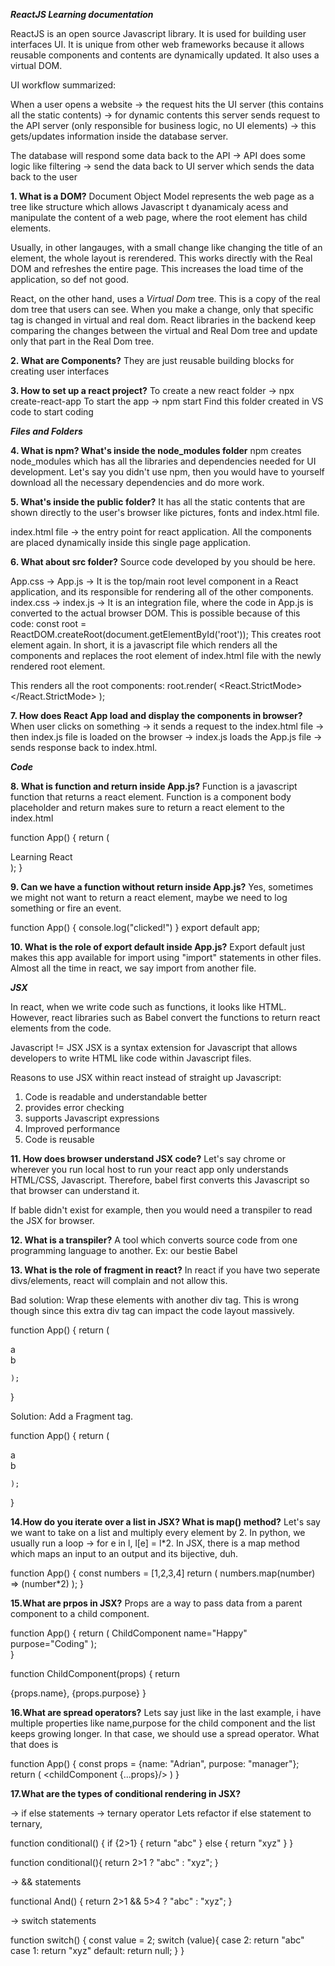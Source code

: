 ***ReactJS Learning documentation***

ReactJS is an open source Javascript library. It is used for building user interfaces UI. It is unique from other web frameworks because it allows reusable components and contents are dynamically updated. It also uses a virtual DOM. 

UI workflow summarized: 

When a user opens a website -> the request hits the UI server (this contains all the static contents) -> for dynamic contents this server sends request to the API server (only responsible for business logic, no UI elements) -> this gets/updates information inside the database server. 

The database will respond some data back to the API -> API does some logic like filtering -> send the data back to UI server which sends the data back to the user 

**1. What is a DOM?**
Document Object Model represents the web page as a tree like structure which allows Javascript t dyanamicaly acess and manipulate the content of a web page, where the root element has child elements. 

Usually, in other langauges, with a small change like changing the title of an element, the whole layout is rerendered. This works directly with the Real DOM and refreshes the entire page. This increases the load time of the application, so def not good. 

React, on the other hand, uses a *Virtual Dom* tree. This is a copy of the real dom tree that users can see. When you make a change, only that specific tag is changed in virtual and real dom. React libraries in the backend keep comparing the changes between the virtual and Real Dom tree and update only that part in the Real Dom tree. 

**2. What are Components?**
They are just reusable building blocks for creating user interfaces

**3. How to set up a react project?**
To create a new react folder -> npx create-react-app <name>
To start the app -> npm start 
Find this folder created in VS code to start coding 

***Files and Folders***

**4. What is npm? What's inside the node_modules folder**
npm creates node_modules which has all the libraries and dependencies needed for UI development. 
Let's say you didn't use npm, then you would have to yourself download all the necessary dependencies and do more work. 

**5. What's inside the public folder?**
It has all the static contents that are shown directly to the user's browser like pictures, fonts and index.html file. 

index.html file -> the entry point for react application. All the components are placed dynamically inside this single page application. 


**6. What about src folder?**
Source code developed by you should be here. 

App.css -> 
App.js -> It is the top/main root level component in a React application, and its responsible for rendering all of the other components. 
index.css -> 
index.js -> It is an integration file, where the code in App.js is converted to the actual browser DOM. This is possible because of this code: const root = ReactDOM.createRoot(document.getElementById('root')); This creates root element again. In short, it is a javascript file which renders all the components and replaces the root element of index.html file with the newly rendered root element. 

This renders all the root components: 
root.render(
  <React.StrictMode>
    <App />
  </React.StrictMode>
);

**7. How does React App load and display the components in browser?**
When user clicks on something -> it sends a request to the index.html file ->  then index.js file is loaded on the browser -> index.js loads the App.js file -> sends response back to index.html. 


***Code***

**8. What is function and return inside App.js?**
Function is a javascript function that returns a react element. Function is a component body placeholder and return makes sure to return a react element to the index.html

function App() {
    return (
        <div classname='App'>
        Learning React
        <div>
    ); 
}

**9. Can we have a function without return inside App.js?**
Yes, sometimes we might not want to return a react element, maybe we need to log something or fire an event. 

function App() {
    console.log("clicked!")
}
export default app; 


**10. What is the role of export default inside App.js?**
Export default just makes this app available for import using "import" statements in other files. Almost all the time in react, 
we say import <component name> from another file. 

***JSX***

In react, when we write code such as functions, it looks like HTML. However, react libraries such as Babel convert the functions to return react elements from the code. 

Javascript != JSX 
JSX is a syntax extension for Javascript that allows developers to write HTML like code within Javascript files. 

Reasons to use JSX within react instead of straight up Javascript: 

1. Code is readable and understandable better
2. provides error checking 
3. supports Javascript expressions
4. Improved performance
5. Code is reusable 

**11. How does browser understand JSX code?**
Let's say chrome or wherever you run local host to run your react app only understands HTML/CSS, Javascript. Therefore, babel first converts this Javascript so that browser can understand it. 

If bable didn't exist for example, then you would need a transpiler to read the JSX for browser. 

**12. What is a transpiler?**
A tool which converts source code from one programming language to another. Ex: our bestie Babel

**13. What is the role of fragment in react?**
In react if you have two seperate divs/elements, react will complain and not allow this. 

Bad solution: Wrap these elements with another div tag. This is wrong though since this extra div tag can impact the code layout massively. 

function App() {
    return (
        <div>
        <div>a<div>
        <div>b<div>
        <div>

    ); 
}

Solution: Add a Fragment tag. 

function App() {
    return (
        <Fragment>
        <div>a<div>
        <div>b<div>
        <Fragment>

    ); 
}

**14.How do you iterate over a list in JSX? What is map() method?**
Let's say we want to take on a list and multiply every element by 2. In python, we usually 
run a loop -> for e in l, l[e] = l*2. In JSX, there is a map method which maps an input 
to an output and its bijective, duh. 

function App() {
    const numbers = [1,2,3,4]
    return (
        numbers.map(number) => (number*2)
    ); 
}

**15.What are prpos in JSX?**
Props are a way to pass data from a parent component to a child component. 

function App() {
    return (
        ChildComponent name="Happy" purpose="Coding"
    );  
}

function ChildComponent(props) {
    return <div>{props.name}, {props.purpose}
}

**16.What are spread operators?**
Lets say just like in the last example, i have multiple properties like name,purpose for the child component and the 
list keeps growing longer. In that case, we should use a spread operator. What that does is

function App() {
    const props = {name: "Adrian", purpose: "manager"}; 
    return (
        <childComponent {...props}/>
    )
}

**17.What are the types of conditional rendering in JSX?**

-> if else statements
-> ternary operator
Lets refactor if else statement to ternary, 

function conditional() {
    if {2>1}
    {
        return "abc"
    }
    else 
    {
        return "xyz"
    }
}

function conditional(){
    return 2>1 ? "abc" : "xyz"; 
}

-> && statements 

functional And() {
    return 2>1 && 5>4 ? "abc" : "xyz"; 
}

-> switch statements 

function switch() {
    const value = 2; 
    switch (value){
      case 2:
        return "abc"
      case 1: 
        return "xyz"
      default:
        return null; 
    }
}













